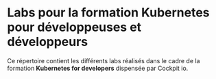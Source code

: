 # Labs pour la formation Kubernetes pour développeuses et développeurs

Ce répertoire contient les différents labs réalisés dans le cadre de la formation **Kubernetes for developers**
dispensée par Cockpit io.

